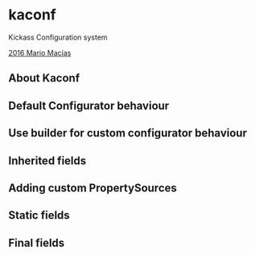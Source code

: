 # kaconf

Kickass Configuration system

[2016 Mario Macías](http://github.com/mariomac/fucoconf)

## About Kaconf

## Default Configurator behaviour

## Use builder for custom configurator behaviour

## Inherited fields

## Adding custom PropertySources

## Static fields

## Final fields
